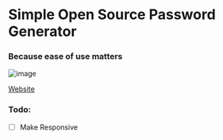 # Simple Open Source Password Generator
### Because ease of use matters

![image](https://user-images.githubusercontent.com/77681625/183497995-2c1fc2c7-9ffd-4e00-ad0a-2be5ac2a3871.png)

[Website](https://kraktoos.github.io/password_generator)

### Todo:
- [ ] Make Responsive
